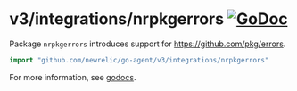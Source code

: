 # v3/integrations/nrpkgerrors [![GoDoc](https://godoc.org/github.com/newrelic/go-agent/v3/integrations/nrpkgerrors?status.svg)](https://godoc.org/github.com/newrelic/go-agent/v3/integrations/nrpkgerrors)

Package `nrpkgerrors` introduces support for https://github.com/pkg/errors.

```go
import "github.com/newrelic/go-agent/v3/integrations/nrpkgerrors"
```

For more information, see
[godocs](https://godoc.org/github.com/newrelic/go-agent/v3/integrations/nrpkgerrors).
